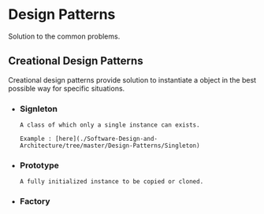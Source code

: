 # Design Patterns

Solution to the common problems.

## Creational Design Patterns 

Creational design patterns provide solution to instantiate a object in the best possible way for specific situations.

* ### Signleton 

      A class of which only a single instance can exists.
      
      Example : [here](./Software-Design-and-Architecture/tree/master/Design-Patterns/Singleton)
      
* ### Prototype
      
      A fully initialized instance to be copied or cloned.
      
* ### Factory 

      
